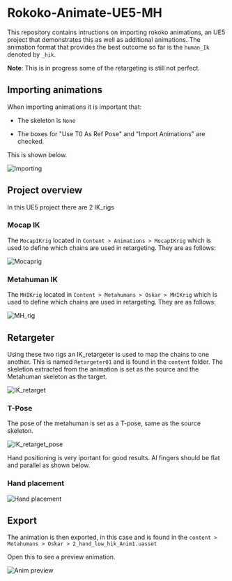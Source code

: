 # Rokoko-Animate-UE5-MH

This repository contains intructions on importing rokoko animations, an UE5 project that demonstrates this as well as additional animations. The animation format that provides the best outcome so far is the `human_Ik` denoted by `_hik`.

**Note**: This is in progress some of the retargeting is still not perfect.

## Importing animations

When importing animations it is important that:

- The skeleton is `None`

- The boxes for "Use T0 As Ref Pose" and "Import Animations" are checked.

This is shown below.

![Importing](/Images/Importing%20animations.png)

## Project overview

In this UE5 project there are 2 IK_rigs

### Mocap IK

The `MocapIKrig` located in `Content > Animations > MocapIKrig` which is used to define which chains are used in retargeting. They are as follows:

![Mocaprig](/Images/IK%20Retargeting.png)

### Metahuman IK

The `MHIKrig` located in `Content > Metahumans > Oskar > MHIKrig` which is used to define which chains are used in retargeting. They are as follows:

![MH_rig](/Images/MH_IKrig.png)

## Retargeter

Using these two  rigs an IK_retargeter is used to map the chains to one another. This is named `Retargeter01` and is found in the `content` folder. The skeletion extracted from the animation is set as the source and the Metahuman skeleton as the target.

![IK_retarget](/Images/chain_mapping.png)

### T-Pose

The pose of the metahuman is set as a T-pose, same as the source skeleton.

![IK_retarget_pose](/Images/Retargeter_pose.png)

Hand positioning is very iportant for good results. Al fingers should be flat and parallel as shown below.

### Hand placement

![Hand placement](/Images/Hand%20Placement.png)

## Export

The animation is then exported, in this case and is found in the `content > Metahumans > Oskar > 2_hand_low_hik_Anim1.uasset`

Open this to see a preview animation.

![Anim preview](/Images/Animation%20preview.png)
